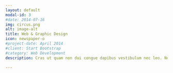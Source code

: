 ```yaml
---
layout: default
modal-id: 3
#date: 2014-07-16
img: circus.png
alt: image-alt
title: Web & Graphic Design
icon: newspaper-o
#project-date: April 2014
#client: Start Bootstrap
#category: Web Development
description: Cras ut quam non dui congue dapibus vestibulum nec leo. Nulla hendrerit scelerisque eleifend.

---
```

